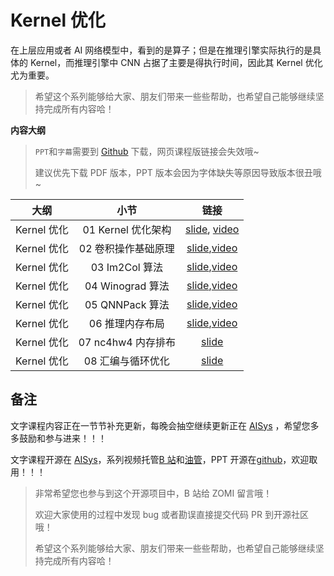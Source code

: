 <!--Copyright © ZOMI 适用于[License](https://github.com/chenzomi12/AISystem)版权许可-->

# Kernel 优化

在上层应用或者 AI 网络模型中，看到的是算子；但是在推理引擎实际执行的是具体的 Kernel，而推理引擎中 CNN 占据了主要是得执行时间，因此其 Kernel 优化尤为重要。

> 希望这个系列能够给大家、朋友们带来一些些帮助，也希望自己能够继续坚持完成所有内容哈！

**内容大纲**

> `PPT`和`字幕`需要到 [Github](https://github.com/chenzomi12/AISystem) 下载，网页课程版链接会失效哦~
>
> 建议优先下载 PDF 版本，PPT 版本会因为字体缺失等原因导致版本很丑哦~

| 大纲 | 小节 | 链接|
|:--:|:--:|:--:|
| Kernel 优化 | 01 Kernel 优化架构 | [slide](./01.introduction.pdf), [video](https://www.bilibili.com/video/BV1Ze4y1c7Bb/) |
| Kernel 优化 | 02 卷积操作基础原理 | [slide](./02.conv.pdf),[video](https://www.bilibili.com/video/BV1No4y1e7KX/) |
| Kernel 优化 | 03 Im2Col 算法 | [slide](./03.im2col.pdf),[video](https://www.bilibili.com/video/BV1Ys4y1o7XW/) |
| Kernel 优化 | 04 Winograd 算法 | [slide](./04.winograd.pdf),[video](https://www.bilibili.com/video/BV1vv4y1Y7sc/) |
| Kernel 优化 | 05 QNNPack 算法| [slide](./05.qnnpack.pdf),[video](https://www.bilibili.com/video/BV1ms4y1o7ki/) |
| Kernel 优化 | 06 推理内存布局 | [slide](./06.memory.pdf),[video](https://www.bilibili.com/video/BV1eX4y1X7mL/) |
| Kernel 优化 | 07 nc4hw4 内存排布 | [slide](./07.nc4hw4.pdf) |
| Kernel 优化 | 08 汇编与循环优化| [slide](./08.others.pdf) |

## 备注

文字课程内容正在一节节补充更新，每晚会抽空继续更新正在 [AISys](https://chenzomi12.github.io/) ，希望您多多鼓励和参与进来！！！

文字课程开源在 [AISys](https://chenzomi12.github.io/)，系列视频托管[B 站](https://space.bilibili.com/517221395)和[油管](https://www.youtube.com/@ZOMI666/videos)，PPT 开源在[github](https://github.com/chenzomi12/AISystem)，欢迎取用！！！

> 非常希望您也参与到这个开源项目中，B 站给 ZOMI 留言哦！
>
> 欢迎大家使用的过程中发现 bug 或者勘误直接提交代码 PR 到开源社区哦！
>
> 希望这个系列能够给大家、朋友们带来一些些帮助，也希望自己能够继续坚持完成所有内容哈！
